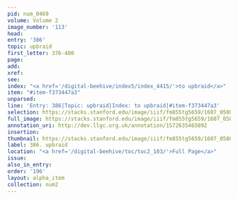 ```yaml
---
pid: num_0469
volume: Volume 2
image_number: '113'
head:
entry: '386'
topic: upbraid
first_letter: 376-400
page:
add:
xref:
see:
index: "<a href='/digital-beehive/index5/index_4415/'>to upbraid</a>"
item: "#item-f373447a3"
unparsed:
line: 'Entry: 386|Topic: upbraid|Index: to upbraid|#item-f373447a3'
selection: https://stacks.stanford.edu/image/iiif/fm855tg5659/1607_0580/320,4362,3007,370/full/0/default.jpg
full_image: https://stacks.stanford.edu/image/iiif/fm855tg5659/1607_0580/full/full/0/default.jpg
annotation_uri: http://dev.llgc.org.uk/annotation/1572635465892
insertion:
thumbnail: https://stacks.stanford.edu/image/iiif/fm855tg5659/1607_0580/320,4362,600,180/250,/0/default.jpg
label: 386. upbraid
location: "<a href='/digital-beehive/toc/toc2_103/'>Full Page</a>"
issue:
also_in_entry:
order: '196'
layout: alpha_item
collection: num2
---
```

